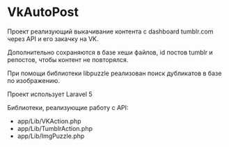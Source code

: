 # VkAutoPost
Проект реализующий выкачивание контента с dashboard tumblr.com через API и его закачку на VK.

Дополнительно сохраняются в базе хеши файлов, id постов tumblr и репостов, чтобы контент не повторялся.

При помощи библиотеки libpuzzle реализован поиск дубликатов в базе по изображению.

Проект использует Laravel 5

Библиотеки, реализующие работу с API:
- app/Lib/VKAction.php
- app/Lib/TumblrAction.php
- app/Lib/ImgPuzzle.php
